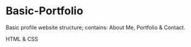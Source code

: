 # Basic-Portfolio

Basic profile website structure; contains: About Me, Portfolio & Contact.

HTML & CSS
